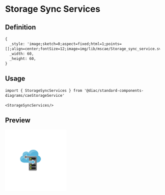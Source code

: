 # Storage Sync Services

## Definition

```
{
  _style: 'image;sketch=0;aspect=fixed;html=1;points=[];align=center;fontSize=12;image=img/lib/mscae/Storage_sync_service.svg;strokeColor=none;',
  _width: 60,
  _height: 60,
}
```

## Usage

```
import { StorageSyncServices } from '@diac/standard-components-diagrams/caeStorageService'

<StorageSyncServices/>
```

## Preview

<img src="./storage-sync-services.png" width="200"/>

